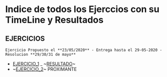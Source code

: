 # Indice de todos los Ejerccios con su TimeLine y Resultados

## EJERCICIOS

	Ejercicio Propuesto el **23/05/2020** - Entrega hasta el 29-05-2020 - Resolucion **29/30/31 de mayo**
 - [EJERCICIO_1](ejercicio_1/EJERCICIO_1.md) _ ~[RESULTADO](ejercicio_1/resultado.md)~
 - ~[EJERCICIO_2](ejercicio_2/EJERCICIO_2.md)~ PROXIMANTE


